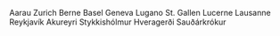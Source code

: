 Aarau
Zurich
Berne
Basel
Geneva
Lugano
St. Gallen
Lucerne
Lausanne
Reykjavík
Akureyri
Stykkishólmur
Hveragerði
Sauðárkrókur

